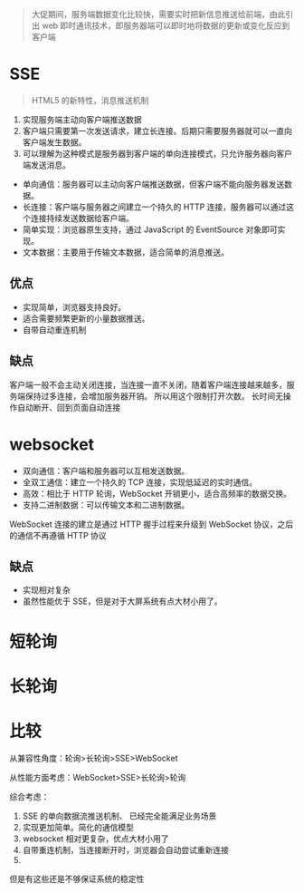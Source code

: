 > 大促期间，服务端数据变化比较快，需要实时把新信息推送给前端，由此引出 web 即时通讯技术，即服务器端可以即时地将数据的更新或变化反应到客户端

# SSE

> HTML5 的新特性，消息推送机制

1. 实现服务端主动向客户端推送数据
2. 客户端只需要第一次发送请求，建立长连接。后期只需要服务器就可以一直向客户端发生数据。
3. 可以理解为这种模式是服务器到客户端的单向连接模式，只允许服务器向客户端发送消息。

- 单向通信：服务器可以主动向客户端推送数据，但客户端不能向服务器发送数据。
- 长连接：客户端与服务器之间建立一个持久的 HTTP 连接，服务器可以通过这个连接持续发送数据给客户端。
- 简单实现：浏览器原生支持，通过 JavaScript 的 EventSource 对象即可实现。
- 文本数据：主要用于传输文本数据，适合简单的消息推送。

## 优点

- 实现简单，浏览器支持良好。
- 适合需要频繁更新的小量数据推送。
- 自带自动重连机制

## 缺点

客户端一般不会主动关闭连接，当连接一直不关闭，随着客户端连接越来越多，服务端保持过多连接，会增加服务器开销。
所以用这个限制打开次数。
长时间无操作自动断开、回到页面自动连接

# websocket

- 双向通信：客户端和服务器可以互相发送数据。
- 全双工通信：建立一个持久的 TCP 连接，实现低延迟的实时通信。
- 高效：相比于 HTTP 轮询，WebSocket 开销更小，适合高频率的数据交换。
- 支持二进制数据：可以传输文本和二进制数据。

WebSocket 连接的建立是通过 HTTP 握手过程来升级到 WebSocket 协议，之后的通信不再遵循 HTTP 协议

## 缺点

- 实现相对复杂
- 虽然性能优于 SSE，但是对于大屏系统有点大材小用了。

# 短轮询

# 长轮询

# 比较

从兼容性角度：轮询>长轮询>SSE>WebSocket

从性能方面考虑：WebSocket>SSE>长轮询>轮询

综合考虑：

1. SSE 的单向数据流推送机制、 已经完全能满足业务场景
2. 实现更加简单。简化的通信模型
3. websocket 相对更复杂，优点大材小用了
4. 自带重连机制，当连接断开时，浏览器会自动尝试重新连接
5.

但是有这些还是不够保证系统的稳定性
